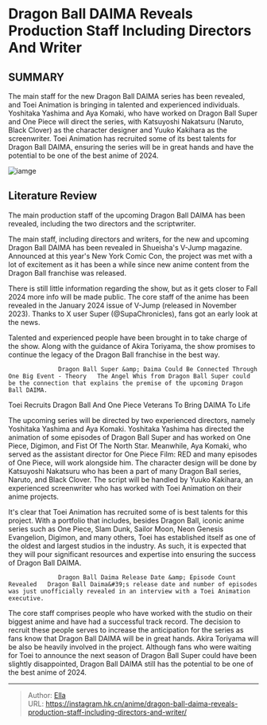 # Dragon Ball DAIMA Reveals Production Staff Including Directors And Writer


## SUMMARY 



  The main staff for the new Dragon Ball DAIMA series has been revealed, and Toei Animation is bringing in talented and experienced individuals.   Yoshitaka Yashima and Aya Komaki, who have worked on Dragon Ball Super and One Piece will direct the series, with Katsuyoshi Nakatsuru (Naruto, Black Clover) as the character designer and Yuuko Kakihara as the screenwriter.   Toei Animation has recruited some of its best talents for Dragon Ball DAIMA, ensuring the series will be in great hands and have the potential to be one of the best anime of 2024.  

![iamge](https://static1.srcdn.com/wordpress/wp-content/uploads/2023/10/dragon-ball-daima-goku-fly.jpg)

## Literature Review

The main production staff of the upcoming Dragon Ball DAIMA has been revealed, including the two directors and the scriptwriter.




The main staff, including directors and writers, for the new and upcoming Dragon Ball DAIMA has been revealed in Shueisha&#39;s V-Jump magazine. Announced at this year&#39;s New York Comic Con, the project was met with a lot of excitement as it has been a while since new anime content from the Dragon Ball franchise was released.




There is still little information regarding the show, but as it gets closer to Fall 2024 more info will be made public. The core staff of the anime has been revealed in the January 2024 issue of V-Jump (released in November 2023). Thanks to X user Super (@SupaChronicles), fans got an early look at the news.


 

Talented and experienced people have been brought in to take charge of the show. Along with the guidance of Akira Toriyama, the show promises to continue the legacy of the Dragon Ball franchise in the best way.

                  Dragon Ball Super &amp; Daima Could Be Connected Through One Big Event - Theory   The Angel Whis from Dragon Ball Super could be the connection that explains the premise of the upcoming Dragon Ball DAIMA.   


 Toei Recruits Dragon Ball And One Piece Veterans To Bring DAIMA To Life 
          




The upcoming series will be directed by two experienced directors, namely Yoshitaka Yashima and Aya Komaki. Yoshitaka Yashima has directed the animation of some episodes of Dragon Ball Super and has worked on One Piece, Digimon, and Fist Of The North Star. Meanwhile, Aya Komaki, who served as the assistant director for One Piece Film: RED and many episodes of One Piece, will work alongside him. The character design will be done by Katsuyoshi Nakatsuru who has been a part of many Dragon Ball series, Naruto, and Black Clover. The script will be handled by Yuuko Kakihara, an experienced screenwriter who has worked with Toei Animation on their anime projects.

It&#39;s clear that Toei Animation has recruited some of is best talents for this project. With a portfolio that includes, besides Dragon Ball, iconic anime series such as One Piece, Slam Dunk, Sailor Moon, Neon Genesis Evangelion, Digimon, and many others, Toei has established itself as one of the oldest and largest studios in the industry. As such, it is expected that they will pour significant resources and expertise into ensuring the success of Dragon Ball DAIMA.




                  Dragon Ball Daima Release Date &amp; Episode Count Revealed   Dragon Ball Daima&#39;s release date and number of episodes was just unofficially revealed in an interview with a Toei Animation executive.   

          

The core staff comprises people who have worked with the studio on their biggest anime and have had a successful track record. The decision to recruit these people serves to increase the anticipation for the series as fans know that Dragon Ball DAIMA will be in great hands. Akira Toriyama will be also be heavily involved in the project. Although fans who were waiting for Toei to announce the next season of Dragon Ball Super could have been slightly disappointed, Dragon Ball DAIMA still has the potential to be one of the best anime of 2024.






---

> Author: [Ella](https://instagram.hk.cn/)  
> URL: https://instagram.hk.cn/anime/dragon-ball-daima-reveals-production-staff-including-directors-and-writer/  

